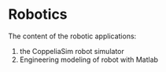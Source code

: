 # Robotics

The content of the robotic applications:
 1. the CoppeliaSim robot simulator
 2. Engineering modeling of robot with Matlab
